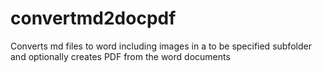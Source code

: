 # convertmd2docpdf
Converts md files to word including images in a to be specified subfolder and optionally creates PDF from the word documents
